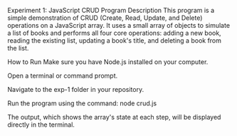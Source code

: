 Experiment 1: JavaScript CRUD Program
Description
This program is a simple demonstration of CRUD (Create, Read, Update, and Delete) operations on a JavaScript array. It uses a small array of objects to simulate a list of books and performs all four core operations: adding a new book, reading the existing list, updating a book's title, and deleting a book from the list.

How to Run
Make sure you have Node.js installed on your computer.

Open a terminal or command prompt.

Navigate to the exp-1 folder in your repository.

Run the program using the command: node crud.js

The output, which shows the array's state at each step, will be displayed directly in the terminal. 